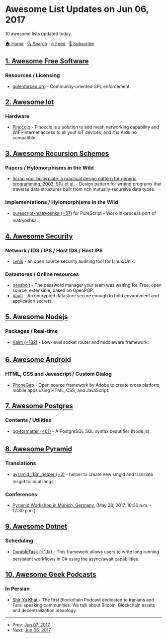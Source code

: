 # Awesome List Updates on Jun 06, 2017

10 awesome lists updated today.

[🏠 Home](/README.md) · [🔍 Search](https://test.trackawesomelist.com/search/) · [🔥 Feed](https://test.trackawesomelist.com/rss.xml) · [📮 Subscribe](https://trackawesomelist.us17.list-manage.com/subscribe?u=d2f0117aa829c83a63ec63c2f&id=36a103854c)



## [1. Awesome Free Software](/content/johnjago/awesome-free-software/README.md)

### Resources / Licensing

*   [gplenforced.org](https://gplenforced.org/) - Community-oriented GPL enforcement.

## [2. Awesome Iot](/content/HQarroum/awesome-iot/README.md)

### Hardware

*   [Pinoccio](https://www.open-electronics.org/pinoccio-wifi-mesh-networking-for-arduino-and-iot-available-now/) - Pinoccio is a solution to add mesh networking capability and WiFi-Internet access to all yout IoT devices, and it is Arduino compatible.

## [3. Awesome Recursion Schemes](/content/passy/awesome-recursion-schemes/README.md)

### Papers / Hylomorphisms in the Wild

*   [Scrap your boilerplate: a practical design pattern for generic programming, 2003, SPJ et al.](http://research.microsoft.com/en-us/um/people/simonpj/Papers/hmap/hmap.ps) -
    Design pattern for writing programs that traverse data structures built from rich mutually-recursive data types.

### Implementations / Hylomorphisms in the Wild

*   [purescript-matryoshka (⭐57)](https://github.com/slamdata/purescript-matryoshka) for PureScript -
    Work-in-process port of matryoshka.

## [4. Awesome Security](/content/sbilly/awesome-security/README.md)

### Network / IDS / IPS / Host IDS / Host IPS

*   [Lynis](https://cisofy.com/lynis/) - an open source security auditing tool for Linux/Unix.

### Datastores / Online resources

*   [passbolt](https://www.passbolt.com/) - The password manager your team was waiting for. Free, open source, extensible, based on OpenPGP.
*   [Vault](https://www.vaultproject.io/) - An encrypted datastore secure enough to hold environment and application secrets.

## [5. Awesome Nodejs](/content/sindresorhus/awesome-nodejs/README.md)

### Packages / Real-time

*   [Kalm (⭐182)](https://github.com/kalm/kalm.js) - Low-level socket router and middleware framework.

## [6. Awesome Android](/content/JStumpp/awesome-android/README.md)

### HTML, CSS and Javascript / Custom Dialog

*   [PhoneGap](https://phonegap.com) - Open source framework by Adobe to create cross platform mobile apps using HTML, CSS, and JavaScript.

## [7. Awesome Postgres](/content/dhamaniasad/awesome-postgres/README.md)

### Contents / Utilities

*   [pg-formatter (⭐61)](https://github.com/gajus/pg-formatter) - A PostgreSQL SQL syntax beautifier (Node.js).

## [8. Awesome Pyramid](/content/uralbash/awesome-pyramid/README.md)

### Translations

*   [pyramid\_i18n\_helper (⭐3)](https://github.com/sahama/pyramid_i18n_helper) - helper to create new smgid and translate msgid to local langs .

### Conferences

*   [Pyramid Workshop in Munich, Germany.](https://pyconweb.com/talks/28-05-2017/pyramid-workshop) (May 28, 2017, 10:30 a.m. - 12:30 p.m.)

## [9. Awesome Dotnet](/content/quozd/awesome-dotnet/README.md)

### Scheduling

*   [DurableTask (⭐1.1k)](https://github.com/Azure/durabletask) - This framework allows users to write long running persistent workflows in C# using the async/await capabilities.

## [10. Awesome Geek Podcasts](/content/ayr-ton/awesome-geek-podcasts/README.md)

### In Persian

*   [Shir Ya Khat](http://shiryakhat.net/) - The first Blockchain Podcast dedicated to Iranians and Farsi speaking communities. We talk about Bitcoin, Blockchain assets and decentralization ideaology.

---

- Prev: [Jun 07, 2017](/content/2017/06/07/README.md)
- Next: [Jun 05, 2017](/content/2017/06/05/README.md)